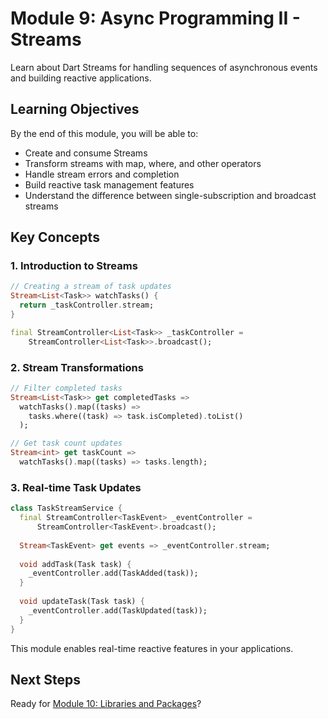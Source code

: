 # Module 9: Async Programming II - Streams

Learn about Dart Streams for handling sequences of asynchronous events and building reactive applications.

## Learning Objectives

By the end of this module, you will be able to:
- Create and consume Streams
- Transform streams with map, where, and other operators
- Handle stream errors and completion
- Build reactive task management features
- Understand the difference between single-subscription and broadcast streams

## Key Concepts

### 1. Introduction to Streams
```dart
// Creating a stream of task updates
Stream<List<Task>> watchTasks() {
  return _taskController.stream;
}

final StreamController<List<Task>> _taskController = 
    StreamController<List<Task>>.broadcast();
```

### 2. Stream Transformations
```dart
// Filter completed tasks
Stream<List<Task>> get completedTasks => 
  watchTasks().map((tasks) => 
    tasks.where((task) => task.isCompleted).toList()
  );

// Get task count updates
Stream<int> get taskCount => 
  watchTasks().map((tasks) => tasks.length);
```

### 3. Real-time Task Updates
```dart
class TaskStreamService {
  final StreamController<TaskEvent> _eventController = 
      StreamController<TaskEvent>.broadcast();
  
  Stream<TaskEvent> get events => _eventController.stream;
  
  void addTask(Task task) {
    _eventController.add(TaskAdded(task));
  }
  
  void updateTask(Task task) {
    _eventController.add(TaskUpdated(task));
  }
}
```

This module enables real-time reactive features in your applications.

## Next Steps

Ready for [Module 10: Libraries and Packages](../10_libraries_packages/README.md)?
